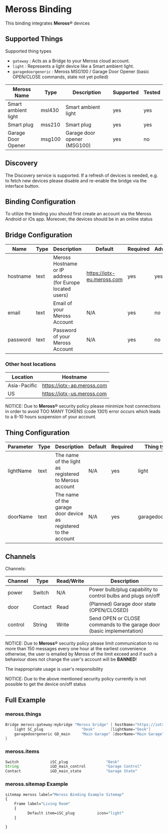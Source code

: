 # Meross Binding

This binding integrates **Meross**&reg; devices

## Supported Things

Supported thing types

- `gateway` : Acts as a Bridge to your Meross cloud account.
- `light` : Represents a light device like a Smart ambient light.
- `garagedoorgeneric` : Meross MSG100 / Garage Door Opener (basic OPEN/CLOSE commands, state not yet polled)

|   Meross Name        | Type    | Description               | Supported | Tested|
|----------------------|---------|---------------------------|-----------|--------|
| Smart ambient light  | msl430  | Smart ambient light       | yes       | yes    |
| Smart plug           | mss210  | Smart plug                | yes       | yes    |
| Garage Door Opener   | msg100  | Garage door opener (MSG100)| yes      | no     |

## Discovery

The Discovery service is supported.
If a refresh of devices is needed, e.g. to fetch new devices please disable and re-enable the bridge via the interface button.

## Binding Configuration

To utilize the binding you should first create an account via the Meross Android or iOs app.
Moreover, the devices should be in an online status

## Bridge Configuration

| Name     | Type | Description                                              | Default                    | Required | Advanced |
|----------|------|----------------------------------------------------------|----------------------------|----------|----------|
| hostname | text | Meross Hostname or IP address (for Europe located users) | <https://iotx-eu.meross.com> | yes      | yes      |
| email    | text | Email of your Meross Account                             | N/A                        | yes      | no       |
| password | text | Password of your Meross Account                          | N/A                        | yes      | no       |

### Other host locations

| Location     | Hostname                   |
|--------------|----------------------------|
| Asia-Pacific | <https://iotx-ap.meross.com> |
| US           | <https://iotx-us.meross.com> |

NOTICE: Due to  **Meross**&reg; security policy please minimize host connections in order to avoid TOO MANY TOKENS (code 1301) error occurs which leads to a  8-10 hours suspension of your account.

## Thing Configuration

| Parameter | Type | Description                                                   | Default | Required | Thing type id      | Advanced |
|-----------|------|---------------------------------------------------------------|---------|----------|--------------------|----------|
| lightName | text | The name of the light as registered to Meross account         | N/A     | yes      | light              | no       |
| doorName  | text | The name of the garage door device as registered to the account | N/A   | yes      | garagedoorgeneric  | no       |

## Channels

Channels:

| Channel | Type   | Read/Write | Description                                                          |
|---------|--------|------------|----------------------------------------------------------------------|
| power   | Switch | N/A        | Power bulb/plug capability to control bulbs and plugs on/off         |
| door    | Contact| Read       | (Planned) Garage door state (OPEN/CLOSED)                             |
| control | String | Write      | Send OPEN or CLOSE commands to the garage door (basic implementation) |

NOTICE: Due to **Meross**&reg; security policy please limit communication to no more than 150 messages every one hour at the earliest convenience otherwise, the user is emailed by Meross of the limit exceed and if such a behaviour does not change the user's account will be **BANNED**!

The inappropriate usage is user's responsibility

NOTICE: Due to the above mentioned security policy  currently is not possible to get the device on/off status  

## Full Example

### meross.things

```java
Bridge meross:gateway:mybridge "Meross bridge" [ hostName="https://iotx-eu.meross.com", userEmail="abcde" userPassword="fghij" ] {
    light SC_plug                 "Desk"       [lightName="Desk"]
    garagedoorgeneric GD_main     "Main Garage" [doorName="Main Garage"]
}
```

### meross.items

```java
Switch              iSC_plug                 "Desk"                                    { channel="meross:light:mybridge:SC_plug:power" }
String              iGD_main_control         "Garage Control"                          { channel="meross:garagedoorgeneric:mybridge:GD_main:control" }
Contact             iGD_main_state           "Garage State"                            { channel="meross:garagedoorgeneric:mybridge:GD_main:door" }
```

### meross.sitemap Example

```perl
sitemap meross label="Meross Binding Example Sitemap"
{
    Frame label="Living Room"
    {
          Default item=iSC_plug          icon="light"
    }

}
```
